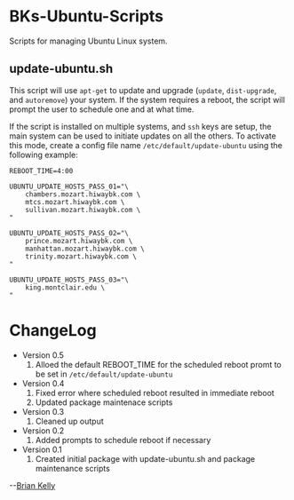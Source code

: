 # BKs-Ubuntu-Scripts
<!--- Project=BKs-Ubuntu-Scripts --->
<!--- MajorVersion=0 --->
<!--- MinorVersion=5 --->
<!--- PackageVersion=1 --->
<!--- MaintainerName="Brian Kelly" --->
<!--- MaintainerEmail=Github@Brian.Kelly.name --->
<!--- Depends="perl (>= 5.14.2), mdadm (>= 3.2.5), lvm2 (>= 2.02.66)" --->
<!--- Description="Various utility scripts for managing an Ubuntu Linux system" --->

Scripts for managing Ubuntu Linux system.

update-ubuntu.sh
----------------

This script will use `apt-get` to update and upgrade (`update`, `dist-upgrade`,
and `autoremove`) your system.  If the system requires a reboot, the script
will prompt the user to schedule one and at what time.

If the script is installed on multiple systems, and `ssh` keys are setup, the
main system can be used to initiate updates on all the others.  To activate this
mode, create a config file name `/etc/default/update-ubuntu` using the following
example:

```
REBOOT_TIME=4:00

UBUNTU_UPDATE_HOSTS_PASS_01="\
	chambers.mozart.hiwaybk.com \
	mtcs.mozart.hiwaybk.com \
	sullivan.mozart.hiwaybk.com \
"

UBUNTU_UPDATE_HOSTS_PASS_02="\
	prince.mozart.hiwaybk.com \
	manhattan.mozart.hiwaybk.com \
	trinity.mozart.hiwaybk.com \
"

UBUNTU_UPDATE_HOSTS_PASS_03="\
	king.montclair.edu \
"
```

# ChangeLog
* Version 0.5
  1. Alloed the default REBOOT_TIME for the scheduled reboot promt to be set in `/etc/default/update-ubuntu`
* Version 0.4
  1. Fixed error where scheduled reboot resulted in immediate reboot
  2. Updated package maintenace scripts
* Version 0.3
  1. Cleaned up output
* Version 0.2
  1. Added prompts to schedule reboot if necessary
* Version 0.1
  1. Created initial package with update-ubuntu.sh and package maintenance scripts

--[Brian Kelly](https://github.com/hiwaybk)

